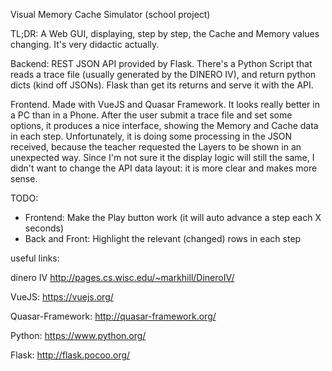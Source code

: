 Visual Memory Cache Simulator (school project)


TL;DR: A Web GUI, displaying, step by step, the Cache and Memory values changing. It's very didactic actually.


Backend: REST JSON API provided by Flask. There's a Python Script that reads a trace file (usually generated by the DINERO IV), and return python dicts (kind off JSONs). Flask than get its returns and serve it with the API.

Frontend. Made with VueJS and Quasar Framework. It looks really better in a PC than in a Phone. After the user submit a trace file and set some options, it produces a nice interface, showing the Memory and Cache data in each step. Unfortunately, it is doing some processing in the JSON received, because the teacher requested the Layers to be shown in an unexpected way. Since I'm not sure it the display logic will still the same, I didn't want to change the API data layout: it is more clear and makes more sense.

TODO:
 - Frontend: Make the Play button work (it will auto advance a step each X seconds)
 - Back and Front: Highlight the relevant (changed) rows in each step

useful links:

dinero IV 
http://pages.cs.wisc.edu/~markhill/DineroIV/

VueJS:
https://vuejs.org/

Quasar-Framework:
http://quasar-framework.org/

Python:
https://www.python.org/

Flask:
http://flask.pocoo.org/